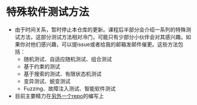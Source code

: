 # 特殊软件测试方法

-   由于时间关系，暂时停止本仓库的更新。课程后半部分会介绍一系列的特殊测试方法，这部分测试方法相对冷门，可能只有少部分小伙伴会对其感兴趣。如果你对他们感兴趣，可以提issue或者给我的邮箱发邮件催更。这些方法包括：
    -   随机测试、自适应随机测试、组合测试
    -   基于约束的测试 
    -   基于搜索的测试、有限状态机测试
    -   变异测试、蜕变测试
    -   Fuzzing、故障注入测试、智能软件测试
-   目前主要精力在[另外一个repo](https://github.com/RangerNJU/Static-Program-Analysis-Book)的编写上